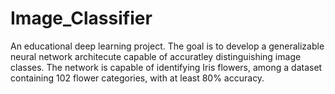 # Image_Classifier
An educational deep learning project. The goal is to develop a generalizable neural network architecute capable of accuratley distinguishing image classes. The network is capable of identifying Iris flowers, among a dataset containing 102 flower categories, with at least 80% accuracy.
